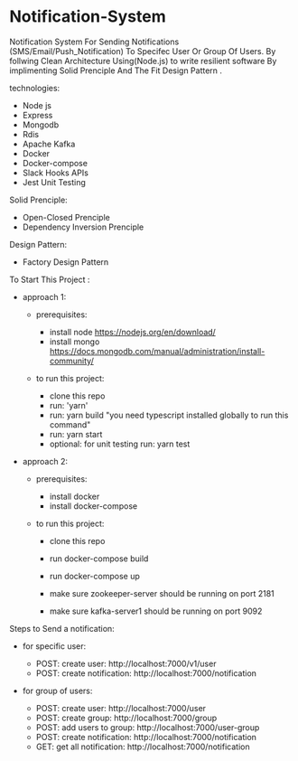 # Notification-System
Notification System For Sending Notifications (SMS/Email/Push_Notification) To Specifec User Or Group Of Users.
By follwing Clean Architecture Using(Node.js) to write resilient software By implimenting Solid Prenciple And The Fit Design Pattern .

technologies:
  - Node js
  - Express
  - Mongodb
  - Rdis
  - Apache Kafka
  - Docker
  - Docker-compose
  - Slack Hooks APIs
  - Jest Unit Testing

Solid Prenciple:
  - Open-Closed Prenciple
  - Dependency Inversion Prenciple

Design Pattern:
- Factory Design Pattern

To Start This Project :
  - approach 1:
    - prerequisites:
      - install node     https://nodejs.org/en/download/
      - install mongo    https://docs.mongodb.com/manual/administration/install-community/
      
    - to run this project:
      - clone this repo
      - run: 'yarn'
      - run: yarn build  "you need typescript installed globally to run this command"
      - run: yarn start
      - optional: for unit testing run: yarn test

  - approach 2:
    - prerequisites:
      - install docker     
      - install docker-compose    
    
    - to run this project:
      - clone this repo
      - run docker-compose build
      - run docker-compose up
      
      - make sure zookeeper-server should be running on port 2181
      - make sure kafka-server1 should be running on port 9092

Steps to Send a notification:
  - for specific user:
    - POST: create user: http://localhost:7000/v1/user
    - POST: create notification: http://localhost:7000/notification
  
  - for group of users:
    - POST: create user: http://localhost:7000/user
    - POST: create group: http://localhost:7000/group
    - POST: add users to group: http://localhost:7000/user-group
    - POST: create notification: http://localhost:7000/notification
    - GET: get all notification: http://localhost:7000/notification

